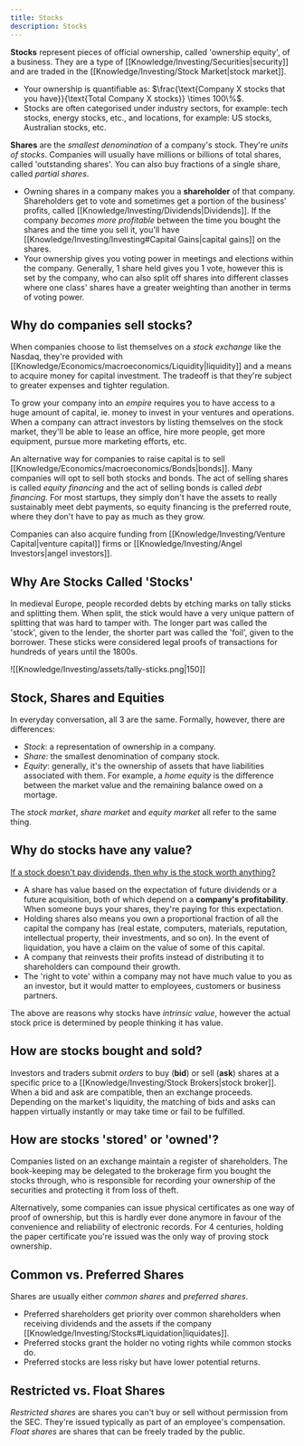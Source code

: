 ```yaml
---
title: Stocks
description: Stocks
---
```


**Stocks** represent pieces of official ownership, called 'ownership equity', of a business. They are a type of [[Knowledge/Investing/Securities|security]] and are traded in the [[Knowledge/Investing/Stock Market|stock market]].
- Your ownership is quantifiable as: $\frac{\text{Company X stocks that you have}}{\text{Total Company X stocks}} \times 100\%$.
- Stocks are often categorised under industry sectors, for example: tech stocks, energy stocks, etc., and locations, for example: US stocks, Australian stocks, etc.

**Shares** are the *smallest denomination* of a company's stock. They're *units of stocks*. Companies will usually have millions or billions of total shares, called 'outstanding shares'. You can also buy fractions of a single share, called *partial shares*.
- Owning shares in a company makes you a **shareholder** of that company. Shareholders get to vote and sometimes get a portion of the business' profits, called [[Knowledge/Investing/Dividends|Dividends]]. If the company *becomes more profitable* between the time you bought the shares and the time you sell it, you'll have [[Knowledge/Investing/Investing#Capital Gains|capital gains]] on the shares.
- Your ownership gives you voting power in meetings and elections within the company. Generally, 1 share held gives you 1 vote, however this is set by the company, who can also split off shares into different classes where one class' shares have a greater weighting than another in terms of voting power.

## Why do companies sell stocks?
When companies choose to list themselves on a *stock exchange* like the Nasdaq, they're provided with [[Knowledge/Economics/macroeconomics/Liquidity|liquidity]] and a means to acquire money for capital investment. The tradeoff is that they're subject to greater expenses and tighter regulation.

To grow your company into an *empire* requires you to have access to a huge amount of capital, ie. money to invest in your ventures and operations. When a company can attract investors by listing themselves on the stock market, they'll be able to lease an office, hire more people, get more equipment, pursue more marketing efforts, etc.

An alternative way for companies to raise capital is to sell [[Knowledge/Economics/macroeconomics/Bonds|bonds]]. Many companies will opt to sell both stocks and bonds. The act of selling shares is called *equity financing* and the act of selling bonds is called *debt financing*. For most startups, they simply don't have the assets to really sustainably meet debt payments, so equity financing is the preferred route, where they don't have to pay as much as they grow.

Companies can also acquire funding from [[Knowledge/Investing/Venture Capital|venture capital]] firms or [[Knowledge/Investing/Angel Investors|angel investors]].

## Why Are Stocks Called 'Stocks'
In medieval Europe, people recorded debts by etching marks on tally sticks and splitting them. When split, the stick would have a very unique pattern of splitting that was hard to tamper with. The longer part was called the 'stock', given to the lender, the shorter part was called the 'foil', given to the borrower. These sticks were considered legal proofs of transactions for hundreds of years until the 1800s.

  ![[Knowledge/Investing/assets/tally-sticks.png|150]]

## Stock, Shares and Equities
In everyday conversation, all 3 are the same. Formally, however, there are differences:
- *Stock*: a representation of ownership in a company.
- *Share*: the smallest denomination of company stock.
- *Equity*: generally, it's the ownership of assets that have liabilities associated with them. For example, a *home equity* is the difference between the market value and the remaining balance owed on a mortage.

The *stock market*, *share market* and *equity market* all refer to the same thing.

## Why do stocks have any value?
[If a stock doesn't pay dividends, then why is the stock worth anything?](https://money.stackexchange.com/questions/51976/if-a-stock-doesnt-pay-dividends-then-why-is-the-stock-worth-anything)
- A share has value based on the expectation of future dividends or a future acquisition, both of which depend on a **company's profitability**. When someone buys your shares, they're paying for this expectation.
- Holding shares also means you own a proportional fraction of all the capital the company has (real estate, computers, materials, reputation, intellectual property, their investments, and so on). In the event of liquidation, you have a claim on the value of some of this capital.
- A company that reinvests their profits instead of distributing it to shareholders can compound their growth.
- The 'right to vote' within a company may not have much value to you as an investor, but it would matter to employees, customers or business partners.

The above are reasons why stocks have *intrinsic value*, however the actual stock price is determined by people thinking it has value.

## How are stocks bought and sold?
Investors and traders submit *orders* to buy (**bid**) or sell (**ask**) shares at a specific price to a [[Knowledge/Investing/Stock Brokers|stock broker]]. When a bid and ask are compatible, then an exchange proceeds. Depending on the market's liquidity, the matching of bids and asks can happen virtually instantly or may take time or fail to be fulfilled.



## How are stocks 'stored' or 'owned'?
Companies listed on an exchange maintain a register of shareholders. The book-keeping may be delegated to the brokerage firm you bought the stocks through, who is responsible for recording your ownership of the securities and protecting it from loss of theft.

Alternatively, some companies can issue physical certificates as one way of proof of ownership, but this is hardly ever done anymore in favour of the convenience and reliability of electronic records. For 4 centuries, holding the paper certificate you're issued was the only way of proving stock ownership.

## Common vs. Preferred Shares
Shares are usually either *common shares* and *preferred shares*. 
- Preferred shareholders get priority over common shareholders when receiving dividends and the assets if the company [[Knowledge/Investing/Stocks#Liquidation|liquidates]]. 
- Preferred stocks grant the holder no voting rights while common stocks do. 
- Preferred stocks are less risky but have lower potential returns.

## Restricted vs. Float Shares
*Restricted shares* are shares you can't buy or sell without permission from the SEC. They're issued typically as part of an employee's compensation. *Float shares* are shares that can be freely traded by the public.
